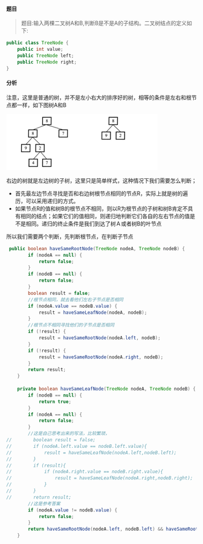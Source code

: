 #### 题目

> 题目:输入两棵二叉树A和B,判断B是不是A的子结构。二叉树结点的定义如下:

```java
public class TreeNode {
    public int value;
    public TreeNode left;
    public TreeNode right;
}
```

#### 分析

注意，这里是普通的树，并不是左小右大的排序好的树，相等的条件是左右和根节点都一样，如下图树A和B

![例18](例18.png)

右边的树就是左边树的子树，这里只是简单样式，这种情况下我们需要怎么判断；

- 首先最左边节点寻找是否和右边树根节点相同的节点R，实际上就是树的遍历，可以采用递归的方式。
- 如果节点R的值和树B的根节点不相同，则以R为根节点的子树和树B肯定不具有相同的结点；如果它们的值相同，则递归地判断它们各自的左右节点的值是不是相同。递归的终止条件是我们到达了树Ａ或者树B的叶节点

所以我们需要两个判断，先判断根节点，在判断子节点

```java
 public boolean haveSameRootNode(TreeNode nodeA, TreeNode nodeB) {
        if (nodeA == null) {
            return false;
        }
        if (nodeB == null) {
            return false;
        }
        boolean result = false;
        //根节点相同，就去看他们左右子节点是否相同
        if (nodeA.value == nodeB.value) {
            result = haveSameLeafNode(nodeA, nodeB);
        }
        //根节点不相同寻找他们的子节点是否相同
        if (!result) {
            result = haveSameRootNode(nodeA.left, nodeB);
        }
        if (!result) {
            result = haveSameRootNode(nodeA.right, nodeB);
        }
        return result;
    }

    private boolean haveSameLeafNode(TreeNode nodeA, TreeNode nodeB) {
        if (nodeB == null) {
            return true;
        }
        if (nodeA == null) {
            return false;
        }
        //这是自己思考出来的写法，比较繁琐，
//        boolean result = false;
//        if (nodeA.left.value == nodeB.left.value){
//            result = haveSameLeafNode(nodeA.left,nodeB.left);
//        }
//        if (result){
//            if (nodeA.right.value == nodeB.right.value){
//                result = haveSameLeafNode(nodeA.right,nodeB.right);
//            }
//        }
//        return result;
        //这是参考答案
        if (nodeA.value != nodeB.value) {
            return false;
        }
        return haveSameRootNode(nodeA.left, nodeB.left) && haveSameRootNode(nodeA.right, nodeB.right);
    }
```

